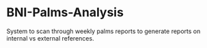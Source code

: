 # BNI-Palms-Analysis
System to scan through weekly palms reports to generate reports on internal vs external references.
